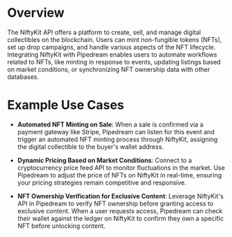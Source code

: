 # Overview

The NiftyKit API offers a platform to create, sell, and manage digital collectibles on the blockchain. Users can mint non-fungible tokens (NFTs), set up drop campaigns, and handle various aspects of the NFT lifecycle. Integrating NiftyKit with Pipedream enables users to automate workflows related to NFTs, like minting in response to events, updating listings based on market conditions, or synchronizing NFT ownership data with other databases.

# Example Use Cases

- **Automated NFT Minting on Sale**: When a sale is confirmed via a payment gateway like Stripe, Pipedream can listen for this event and trigger an automated NFT minting process through NiftyKit, assigning the digital collectible to the buyer's wallet address.

- **Dynamic Pricing Based on Market Conditions**: Connect to a cryptocurrency price feed API to monitor fluctuations in the market. Use Pipedream to adjust the price of NFTs on NiftyKit in real-time, ensuring your pricing strategies remain competitive and responsive.

- **NFT Ownership Verification for Exclusive Content**: Leverage NiftyKit's API in Pipedream to verify NFT ownership before granting access to exclusive content. When a user requests access, Pipedream can check their wallet against the ledger on NiftyKit to confirm they own a specific NFT before unlocking content.
